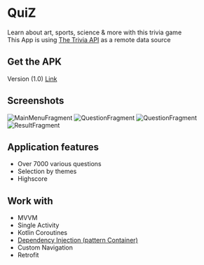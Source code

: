 # QuiZ
Learn about art, sports, science & more with this trivia game<br/>
This App is using [The Trivia API](https://the-trivia-api.com/) as a remote data source

Get the APK
---------------
Version (1.0) [Link](versions/quizAPI.apk)

Screenshots
-----------
![MainMenuFragment](screenshots/1.jpg "Main Menu")
![QuestionFragment](screenshots/2.jpg "Question (correct)")
![QuestionFragment](screenshots/3.jpg "Question (incorrect)")
![ResultFragment](screenshots/4.jpg "Result")


Application features
---------------
* Over 7000 various questions
* Selection by themes
* Highscore

Work with
---------------
* MVVM
* Single Activity
* Kotlin Coroutines
* [Dependency Injection (pattern Container)](https://developer.android.com/training/dependency-injection/manual)
* Custom Navigation
* Retrofit
